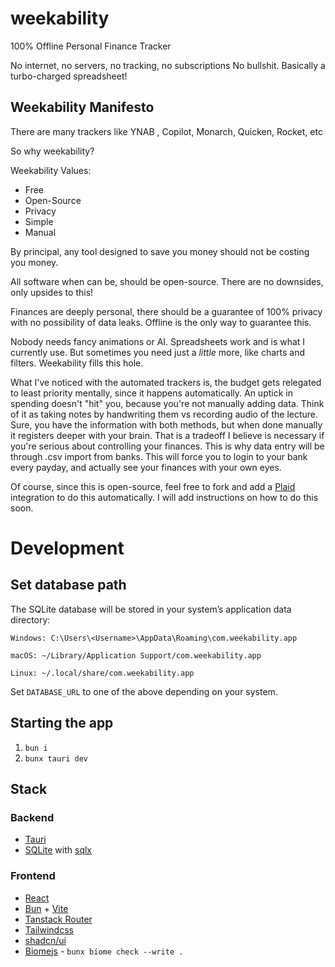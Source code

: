# weekability

100% Offline Personal Finance Tracker

No internet, no servers, no tracking, no subscriptions No bullshit. 
Basically a turbo-charged spreadsheet!

## Weekability Manifesto

There are many trackers like YNAB , Copilot, Monarch, Quicken, Rocket, etc

So why weekability?

Weekability Values:

- Free
- Open-Source
- Privacy
- Simple
- Manual

By principal, any tool designed to save you money should not be costing you money. 

All software when can be, should be open-source. There are no downsides, only upsides to this!

Finances are deeply personal, there should be a guarantee of 100% privacy with no possibility of data leaks. Offline is the only way to guarantee this.

Nobody needs fancy animations or AI. Spreadsheets work and is what I currently use. But sometimes you need just a *little* more, like charts and filters. Weekability fills this hole.

What I've noticed with the automated trackers is, the budget gets relegated to least priority mentally, since it happens automatically. An uptick in spending doesn't "hit" you, because you're not manually adding data. Think of it as taking notes by handwriting them vs recording audio of the lecture. Sure, you have the information with both methods, but when done manually it registers deeper with your brain.
That is a tradeoff I believe is necessary if you're serious about controlling your finances. This is why data entry will be through .csv import from banks. This will force you to login to your bank every payday, and actually see your finances with your own eyes.

Of course, since this is open-source, feel free to fork and add a [Plaid](https://plaid.com/) integration to do this automatically. I will add instructions on how to do this soon.

# Development

## Set database path
The SQLite database will be stored in your system’s application data directory:

    Windows: C:\Users\<Username>\AppData\Roaming\com.weekability.app

    macOS: ~/Library/Application Support/com.weekability.app

    Linux: ~/.local/share/com.weekability.app

Set `DATABASE_URL` to one of the above depending on your system. 

## Starting the app

1. `bun i`
2. `bunx tauri dev`

## Stack

### Backend
- [Tauri](http://tauri.app/)
- [SQLite](https://www.sqlite.org/) with [sqlx](https://github.com/launchbadge/sqlx)

### Frontend
- [React](http://react.dev/)
- [Bun](https://bun.sh) + [Vite](https://vite.dev)
- [Tanstack Router](https://tanstack.com/router/latest)
- [Tailwindcss](https://tailwindcss.com)
- [shadcn/ui](https://ui.shadcn.com)
- [Biomejs](https://biomejs.dev) - `bunx biome check --write .`
